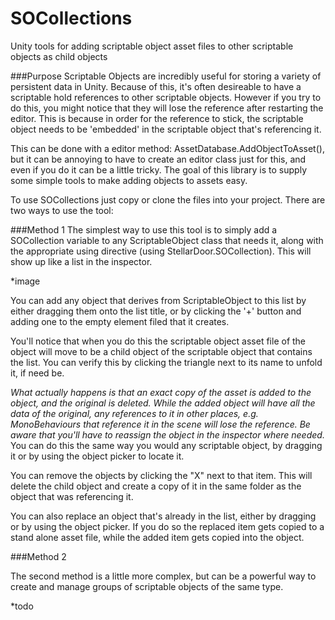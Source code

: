 # SOCollections
Unity tools for adding scriptable object asset files to other scriptable objects as child objects

###Purpose
Scriptable Objects are incredibly useful for storing a variety of persistent data in Unity. Because of this, it's often desireable to have a scriptable hold references to other scriptable objects. However if you try to do this, you might notice that they will lose the reference after restarting the editor. This is because in order for the reference to stick, the scriptable object needs to be 'embedded' in the scriptable object that's referencing it. 

This can be done with a editor method: AssetDatabase.AddObjectToAsset(), but it can be annoying to have to create an editor class just for this, and even if you do it can be a little tricky. The goal of this library is to supply some simple tools to make adding objects to assets easy.

To use SOCollections just copy or clone the files into your project. There are two ways to use the tool:

###Method 1
The simplest way to use this tool is to simply add a SOCollection variable to any ScriptableObject class that needs it, along with the appropriate using directive (using StellarDoor.SOCollection). This will show up like a list in the inspector. 

*image

You can add any object that derives from ScriptableObject to this list by either dragging them onto the list title, or by clicking the '+' button and adding one to the empty element filed that it creates. 

You'll notice that when you do this the scriptable object asset file of the object will move to be a child object of the scriptable object that contains the list. You can verify this by clicking the triangle next to its name to unfold it, if need be.

_What actually happens is that an exact copy of the asset is added to the object, and the original is deleted. While the added object will have all the data of the original, any references to it in other places, e.g. MonoBehaviours that reference it in the scene will lose the reference. Be aware that you'll have to reassign the object in the inspector where needed._ You can do this the same way you would any scriptable object, by dragging it or by using the object picker to locate it.

You can remove the objects by clicking the "X" next to that item. This will delete the child object and create a copy of it in the same folder as the object that was referencing it.

You can also replace an object that's already in the list, either by dragging or by using the object picker. If you do so the replaced item gets copied to a stand alone asset file, while the added item gets copied into the object.

###Method 2

The second method is a little more complex, but can be a powerful way to create and manage groups of scriptable objects of the same type.

*todo


